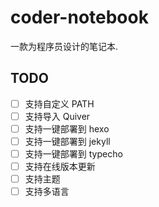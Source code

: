 # coder-notebook

一款为程序员设计的笔记本.

## TODO
+ [ ] 支持自定义 PATH
+ [ ] 支持导入 Quiver
+ [ ] 支持一键部署到 hexo
+ [ ] 支持一键部署到 jekyll
+ [ ] 支持一键部署到 typecho
+ [ ] 支持在线版本更新
+ [ ] 支持主题
+ [ ] 支持多语言
